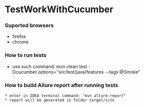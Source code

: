 # TestWorkWithCucumber


### Suported browsers

* firefox
* chrome

### How to run tests

* use such command: mvn clean test -Dcucumber.options="src/test/java/features --tags @Smoke"

### How to build Allure report after running tests

    * enter in IDEA terminal command: "mvn allure:report"
    * report will be generated in folder target/site